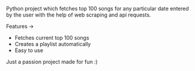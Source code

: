 Python project which fetches top 100 songs for any particular date entered by the user with the help of web scraping and api requests.

Features ->
- Fetches current top 100 songs
- Creates a playlist automatically
- Easy to use

Just a passion project made for fun :)
